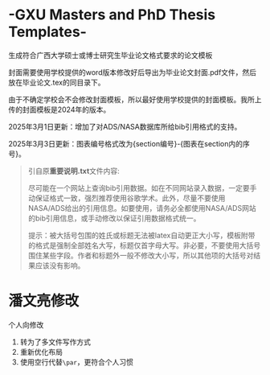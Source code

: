 # -GXU Masters and PhD Thesis Templates-
生成符合广西大学硕士或博士研究生毕业论文格式要求的论文模板

封面需要使用学校提供的word版本修改好后导出为毕业论文封面.pdf文件，然后放在毕业论文.tex的同目录下。

由于不确定学校会不会修改封面模板，所以最好使用学校提供的封面模板。我所上传的封面模板是2024年的版本。

2025年3月1日更新：增加了对ADS/NASA数据库所给bib引用格式的支持。

2025年3月3日更新：图表编号格式改为{section编号}-{图表在section内的序号}。


> 引自原**重要说明.txt**文件内容:
> 
> 尽可能在一个网站上查询bib引用数据。如在不同网站录入数据，一定要手动保证格式一致，强烈推荐使用谷歌学术。此外，尽量不要使用NASA/ADS给出的引用信息。如要使用，请务必全都使用NASA/ADS网站的bib引用信息，或手动修改以保证引用数据格式统一。
> 
> 提示：被大括号包围的姓氏或标题无法被latex自动更正大小写，模板附带的格式是强制全部姓名大写，标题仅首字母大写。非必要，不要使用大括号围住某些字段。作者和标题外一般不修改大小写，所以其他项的大括号对结果应该没有影响。


# 潘文亮修改

个人向修改
1. 转为了多文件写作方式
2. 重新优化布局
3. 使用空行代替`\par`，更符合个人习惯